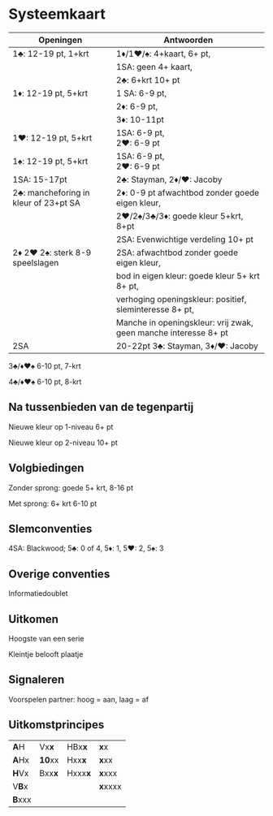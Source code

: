 # Systeemkaart

<!--
* Klaveren: ♣
* Ruiten: ♣
* Harten: ♥
* Schoppen: ♠
-->

| Openingen | Antwoorden |
|----|------|
| 1&#9827;: 12-19 pt, 1+krt | 1&#9830;/1&#9829;/&#9824;: 4+kaart, 6+ pt,|
||1SA: geen 4+ kaart,|
||2&#9827;: 6+krt 10+ pt |
|1&#9830;: 12-19 pt, 5+krt | 1 SA: 6-9 pt,|
||2&#9830;: 6-9 pt,|
||3&#9830;: 10-11pt|
|1&#9829;: 12-19 pt, 5+krt| 1SA: 6-9 pt,<br> 2&#9829;: 6-9 pt|
|1&#9824;: 12-19 pt, 5+krt| 1SA: 6-9 pt,<br> 2&#9829;: 6-9 pt|
|1SA: 15-17pt | 2&#9827;: Stayman, 2&#9830;/&#9829;: Jacoby
|2&#9827;: mancheforing in kleur of 23+pt SA|2&#9830;: 0-9 pt afwachtbod zonder goede eigen kleur,|
||2&#9829;/2&#9824;/3&#9827;/3&#9830;: goede kleur 5+krt, 8+pt|
||2SA: Evenwichtige verdeling 10+ pt |
|2&#9830; 2&#9829; 2&#9824;: sterk 8-9 speelslagen| 2SA: afwachtbod zonder goede eigen kleur,|
||bod in eigen kleur: goede kleur 5+ krt 8+ pt,|
||verhoging openingskleur: positief, sleminteresse 8+ pt,|
||Manche in openingskleur: vrij zwak, geen manche interesse 8+ pt |
|2SA| 20-22pt 3&#9827;: Stayman, 3&#9830;/&#9829;: Jacoby|

3&#9827;/&#9830;&#9829;&#9824; 6-10 pt, 7-krt

4&#9827;/&#9830;&#9829;&#9824; 6-10 pt, 8-krt

## Na tussenbieden van de tegenpartij

Nieuwe kleur op 1-niveau 6+ pt

Nieuwe kleur op 2-niveau 10+ pt

## Volgbiedingen

Zonder sprong: goede 5+ krt, 8-16 pt

Met sprong: 6+ krt 6-10 pt

## Slemconventies

4SA: Blackwood; 5&#9827;: 0 of 4, 5&#9830;: 1, 5&#9829;: 2, 5&#9824;: 3

## Overige conventies

Informatiedoublet

## Uitkomen

Hoogste van een serie

Kleintje belooft plaatje

## Signaleren

Voorspelen partner: hoog = aan, laag = af

## Uitkomstprincipes

| | | | |
|--------|----|--|--|
| **A**H  | Vx**x** | HBx**x** | **x**x |
| **A**Hx | **10**xx | Hxx**x** | **x**xx |
| **H**Vx | Bxx**x** | Hxxx**x** | **x**xxx |
| V**B**x | | | **x**xxxx |
| **B**xxx| | | |
